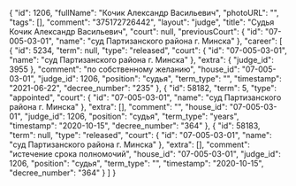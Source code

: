 {
    "id": 1206,
    "fullName": "Кочик Александр Васильевич",
    "photoURL": "",
    "tags": [],
    "comment": "375172726442",
    "layout": "judge",
    "title": "Судья Кочик Александр Васильевич",
    "court": null,
    "previousCourt": {
        "id": "07-005-03-01",
        "name": "суд Партизанского района г. Минска"
    },
    "career": [
        {
            "id": 5234,
            "term": null,
            "type": "released",
            "court": {
                "id": "07-005-03-01",
                "name": "суд Партизанского района г. Минска"
            },
            "extra": {
                "judge_id": 3955
            },
            "comment": "по собственному желанию",
            "house_id": "07-005-03-01",
            "judge_id": 1206,
            "position": "судья",
            "term_type": "",
            "timestamp": "2021-06-22",
            "decree_number": "235"
        },
        {
            "id": 58182,
            "term": 5,
            "type": "appointed",
            "court": {
                "id": "07-005-03-01",
                "name": "суд Партизанского района г. Минска"
            },
            "extra": [],
            "comment": "",
            "house_id": "07-005-03-01",
            "judge_id": 1206,
            "position": "судья",
            "term_type": "years",
            "timestamp": "2020-10-15",
            "decree_number": "364"
        },
        {
            "id": 58183,
            "term": null,
            "type": "released",
            "court": {
                "id": "07-005-03-01",
                "name": "суд Партизанского района г. Минска"
            },
            "extra": [],
            "comment": "истечение срока полномочий",
            "house_id": "07-005-03-01",
            "judge_id": 1206,
            "position": "судья",
            "term_type": "",
            "timestamp": "2020-10-15",
            "decree_number": "364"
        }
    ]
}